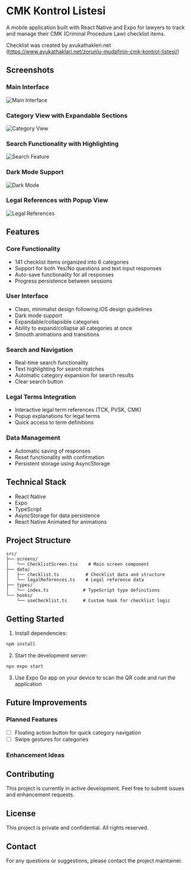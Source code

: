 # CMK Kontrol Listesi

A mobile application built with React Native and Expo for lawyers to track and manage their CMK (Criminal Procedure Law) checklist items.

Checklist was created by avukathakleri.net (https://www.avukathaklari.net/zorunlu-mudafinin-cmk-kontrol-listesi/)

## Screenshots

### Main Interface
![Main Interface](docs/images/main-interface.png)

### Category View with Expandable Sections
![Category View](docs/images/category-view.png)

### Search Functionality with Highlighting
![Search Feature](docs/images/search-feature.png)

### Dark Mode Support
![Dark Mode](docs/images/dark-mode.png)

### Legal References with Popup View
![Legal References](docs/images/legal-references.png)

## Features

### Core Functionality
- 141 checklist items organized into 6 categories
- Support for both Yes/No questions and text input responses
- Auto-save functionality for all responses
- Progress persistence between sessions

### User Interface
- Clean, minimalist design following iOS design guidelines
- Dark mode support
- Expandable/collapsible categories
- Ability to expand/collapse all categories at once
- Smooth animations and transitions

### Search and Navigation
- Real-time search functionality
- Text highlighting for search matches
- Automatic category expansion for search results
- Clear search button

### Legal Terms Integration
- Interactive legal term references (TCK, PVSK, CMK)
- Popup explanations for legal terms
- Quick access to term definitions

### Data Management
- Automatic saving of responses
- Reset functionality with confirmation
- Persistent storage using AsyncStorage

## Technical Stack

- React Native
- Expo
- TypeScript
- AsyncStorage for data persistence
- React Native Animated for animations

## Project Structure

```
src/
├── screens/
│   └── ChecklistScreen.tsx    # Main screen component
├── data/
│   ├── checklist.ts          # Checklist data and structure
│   └── legalReferences.ts    # Legal reference data
├── types/
│   └── index.ts             # TypeScript type definitions
└── hooks/
    └── useChecklist.ts      # Custom hook for checklist logic
```

## Getting Started

1. Install dependencies:
```bash
npm install
```

2. Start the development server:
```bash
npx expo start
```

3. Use Expo Go app on your device to scan the QR code and run the application

## Future Improvements

### Planned Features
- [ ] Floating action button for quick category navigation
- [ ] Swipe gestures for categories

### Enhancement Ideas

## Contributing

This project is currently in active development. Feel free to submit issues and enhancement requests.

## License

This project is private and confidential. All rights reserved.

## Contact

For any questions or suggestions, please contact the project maintainer. 